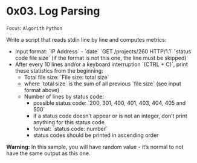 # 0x03. Log Parsing

`Focus`: `Algorith` `Python`

Write a script that reads stdin line by line and computes metrics:

<ul><li>Input format: `IP Address` - `date` `GET /projects/260 HTTP/1.1` `status code file size` (if the format is not this one, the line must be skipped)</li>
<li>After every 10 lines and/or a keyboard interruption `(CTRL + C)`, print these statistics from the beginning:
<ul><li>Total file size: `File size: total size`</li>
<li>where `total size` is the sum of all previous `file size` (see input format above)</li>
<li>Number of lines by status code:
<ul><li>possible status code: `200, 301, 400, 401, 403, 404, 405 and 500`</li>
<li>if a status code doesn’t appear or is not an integer, don’t print anything for this status code</li>
<li>format: `status code: number`</li>
<li>status codes should be printed in ascending order</li></ul></li></ul></li></ul>

**Warning:** In this sample, you will have random value - it’s normal to not have the same output as this one.
